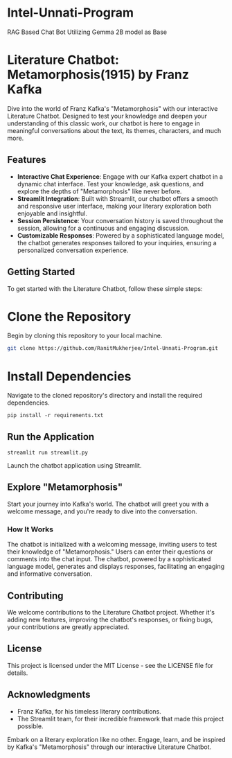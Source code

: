 # Intel-Unnati-Program
RAG Based Chat Bot Utilizing Gemma 2B model as Base

# Literature Chatbot: Metamorphosis(1915) by Franz Kafka

Dive into the world of Franz Kafka's "Metamorphosis" with our interactive Literature Chatbot. Designed to test your knowledge and deepen your understanding of this classic work, our chatbot is here to engage in meaningful conversations about the text, its themes, characters, and much more.

## Features

- **Interactive Chat Experience**: Engage with our Kafka expert chatbot in a dynamic chat interface. Test your knowledge, ask questions, and explore the depths of "Metamorphosis" like never before.
- **Streamlit Integration**: Built with Streamlit, our chatbot offers a smooth and responsive user interface, making your literary exploration both enjoyable and insightful.
- **Session Persistence**: Your conversation history is saved throughout the session, allowing for a continuous and engaging discussion.
- **Customizable Responses**: Powered by a sophisticated language model, the chatbot generates responses tailored to your inquiries, ensuring a personalized conversation experience.

## Getting Started

To get started with the Literature Chatbot, follow these simple steps:

# Clone the Repository

   Begin by cloning this repository to your local machine.

   ```bash
   git clone https://github.com/RanitMukherjee/Intel-Unnati-Program.git
   ```

# Install Dependencies

Navigate to the cloned repository's directory and install the required dependencies.
    
    pip install -r requirements.txt

## Run the Application

    streamlit run streamlit.py

Launch the chatbot application using Streamlit.

## Explore "Metamorphosis"

Start your journey into Kafka's world. The chatbot will greet you with a welcome message, and you're ready to dive into the conversation.

### How It Works
The chatbot is initialized with a welcoming message, inviting users to test their knowledge of "Metamorphosis."
Users can enter their questions or comments into the chat input.
The chatbot, powered by a sophisticated language model, generates and displays responses, facilitating an engaging and informative conversation.

## Contributing
We welcome contributions to the Literature Chatbot project. Whether it's adding new features, improving the chatbot's responses, or fixing bugs, your contributions are greatly appreciated.

## License
This project is licensed under the MIT License - see the LICENSE file for details.

## Acknowledgments
- Franz Kafka, for his timeless literary contributions.
- The Streamlit team, for their incredible framework that made this project possible.

Embark on a literary exploration like no other. Engage, learn, and be inspired by Kafka's "Metamorphosis" through our interactive Literature Chatbot.
